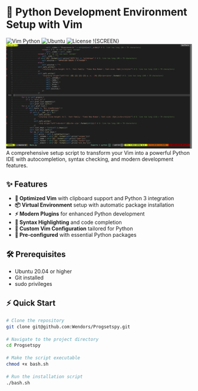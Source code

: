 # 🐍 Python Development Environment Setup with Vim

![Vim Python](https://img.shields.io/badge/Vim-Python%20Development-blue?style=for-the-badge&logo=vim&logoColor=white)
![Ubuntu](https://img.shields.io/badge/Ubuntu-20.04%2B-orange?style=for-the-badge&logo=ubuntu&logoColor=white)
![License](https://img.shields.io/badge/License-MIT-green?style=for-the-badge)
!{SCREEN}<img src="https://github.com/Wendors/SetPyVim/blob/main/1.png">
A comprehensive setup script to transform your Vim into a powerful Python IDE with autocompletion, syntax checking, and modern development features.

## ✨ Features

- **🚀 Optimized Vim** with clipboard support and Python 3 integration
- **📦 Virtual Environment** setup with automatic package installation
- **⚡ Modern Plugins** for enhanced Python development
- **🎯 Syntax Highlighting** and code completion
- **🔧 Custom Vim Configuration** tailored for Python
- **📝 Pre-configured** with essential Python packages

## 🛠 Prerequisites

- Ubuntu 20.04 or higher
- Git installed
- sudo privileges

## ⚡ Quick Start

```bash
# Clone the repository
git clone git@github.com:Wendors/Progsetspy.git

# Navigate to the project directory
cd Progsetspy

# Make the script executable
chmod +x bash.sh

# Run the installation script
./bash.sh
